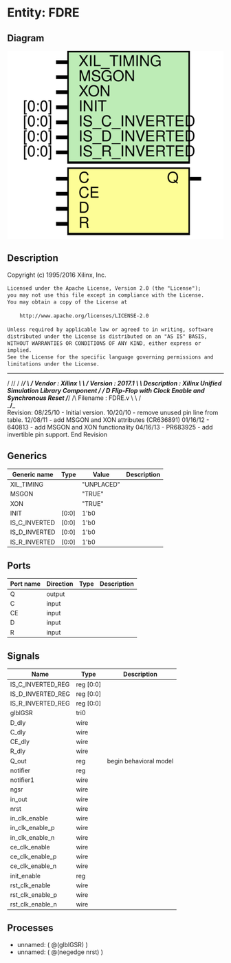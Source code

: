 # Entity: FDRE

## Diagram

![Diagram](FDRE.svg "Diagram")
## Description

   Copyright (c) 1995/2016 Xilinx, Inc.
 
    Licensed under the Apache License, Version 2.0 (the "License");
    you may not use this file except in compliance with the License.
    You may obtain a copy of the License at
 
        http://www.apache.org/licenses/LICENSE-2.0
 
    Unless required by applicable law or agreed to in writing, software
    distributed under the License is distributed on an "AS IS" BASIS,
    WITHOUT WARRANTIES OR CONDITIONS OF ANY KIND, either express or implied.
    See the License for the specific language governing permissions and
    limitations under the License.
   ____  ____
  /   /\/   /
 /___/  \  /    Vendor : Xilinx
 \   \   \/     Version : 2017.1
  \   \         Description : Xilinx Unified Simulation Library Component
  /   /                  D Flip-Flop with Clock Enable and Synchronous Reset
 /___/   /\     Filename : FDRE.v
 \   \  /  \
  \___\/\___\
 Revision:
    08/25/10 - Initial version.
    10/20/10 - remove unused pin line from table.
    12/08/11 - add MSGON and XON attributes (CR636891)
    01/16/12 - 640813 - add MSGON and XON functionality
    04/16/13 - PR683925 - add invertible pin support.
 End Revision
 
## Generics

| Generic name  | Type  | Value      | Description |
| ------------- | ----- | ---------- | ----------- |
| XIL_TIMING    |       | "UNPLACED" |             |
| MSGON         |       | "TRUE"     |             |
| XON           |       | "TRUE"     |             |
| INIT          | [0:0] | 1'b0       |             |
| IS_C_INVERTED | [0:0] | 1'b0       |             |
| IS_D_INVERTED | [0:0] | 1'b0       |             |
| IS_R_INVERTED | [0:0] | 1'b0       |             |
## Ports

| Port name | Direction | Type | Description |
| --------- | --------- | ---- | ----------- |
| Q         | output    |      |             |
| C         | input     |      |             |
| CE        | input     |      |             |
| D         | input     |      |             |
| R         | input     |      |             |
## Signals

| Name              | Type      | Description             |
| ----------------- | --------- | ----------------------- |
| IS_C_INVERTED_REG | reg [0:0] |                         |
| IS_D_INVERTED_REG | reg [0:0] |                         |
| IS_R_INVERTED_REG | reg [0:0] |                         |
| glblGSR           | tri0      |                         |
| D_dly             | wire      |                         |
| C_dly             | wire      |                         |
| CE_dly            | wire      |                         |
| R_dly             | wire      |                         |
| Q_out             | reg       | begin behavioral model  |
| notifier          | reg       |                         |
| notifier1         | wire      |                         |
| ngsr              | wire      |                         |
| in_out            | wire      |                         |
| nrst              | wire      |                         |
| in_clk_enable     | wire      |                         |
| in_clk_enable_p   | wire      |                         |
| in_clk_enable_n   | wire      |                         |
| ce_clk_enable     | wire      |                         |
| ce_clk_enable_p   | wire      |                         |
| ce_clk_enable_n   | wire      |                         |
| init_enable       | reg       |                         |
| rst_clk_enable    | wire      |                         |
| rst_clk_enable_p  | wire      |                         |
| rst_clk_enable_n  | wire      |                         |
## Processes
- unnamed: ( @(glblGSR) )
- unnamed: ( @(negedge nrst) )

